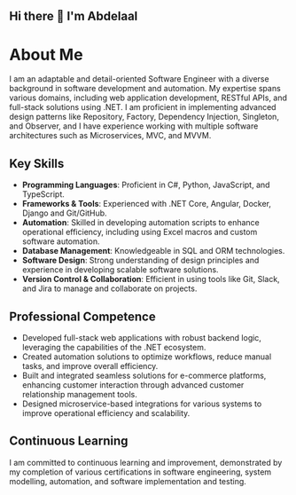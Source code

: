 ## Hi there 👋 I'm Abdelaal

# About Me

I am an adaptable and detail-oriented Software Engineer with a diverse background in software development and automation. My expertise spans various domains, including web application development, RESTful APIs, and full-stack solutions using .NET. I am proficient in implementing advanced design patterns like Repository, Factory, Dependency Injection, Singleton, and Observer, and I have experience working with multiple software architectures such as Microservices, MVC, and MVVM.

## Key Skills

- **Programming Languages**: Proficient in C#, Python, JavaScript, and TypeScript.
- **Frameworks & Tools**: Experienced with .NET Core, Angular, Docker, Django and Git/GitHub.
- **Automation**: Skilled in developing automation scripts to enhance operational efficiency, including using Excel macros and custom software automation.
- **Database Management**: Knowledgeable in SQL and ORM technologies.
- **Software Design**: Strong understanding of design principles and experience in developing scalable software solutions.
- **Version Control & Collaboration**: Efficient in using tools like Git, Slack, and Jira to manage and collaborate on projects.

## Professional Competence

- Developed full-stack web applications with robust backend logic, leveraging the capabilities of the .NET ecosystem.
- Created automation solutions to optimize workflows, reduce manual tasks, and improve overall efficiency.
- Built and integrated seamless solutions for e-commerce platforms, enhancing customer interaction through advanced customer relationship management tools.
- Designed microservice-based integrations for various systems to improve operational efficiency and scalability.

## Continuous Learning

I am committed to continuous learning and improvement, demonstrated by my completion of various certifications in software engineering, system modelling, automation, and software implementation and testing.
